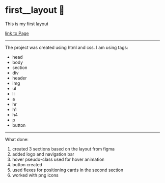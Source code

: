 # first__layout 🎉

This is my first layout

[link to Page](https://katerinashpilevskaya.github.io/first__layout/)

***
The project was created using html and css. I am using tags:
+ head
+ body
+ section
+ div
+ header
+ img
+ ul
+ li
+ a
+ hr
+ h1
+ h4
+ p
+ button

***

What done:
1. created 3 sections based on the layout from figma
2. added logo and navigation bar
3. hover pseudo-class used for hover animation
4. button created
5. used flexes for positioning cards in the second section
6. worked with png icons




 
